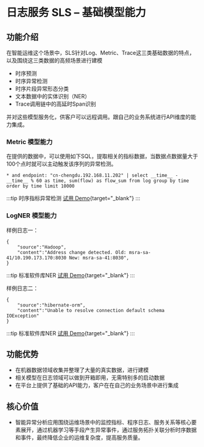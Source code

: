 # 日志服务 SLS – 基础模型能力

## 功能介绍
在智能运维这个场景中，SLS针对Log、Metric、Trace这三类基础数据的特点，以及围绕这三类数据的高频场景进行建模

+ 时序预测
+ 时序异常检测
+ 时序片段异常形态分类
+ 文本数据中的实体识别（NER）
+ Trace调用链中的高延时Span识别

并对这些模型服务化，供客户可以远程调用。跟自己的业务系统进行API维度的能力集成。

### Metric 模型能力

在提供的数据中，可以使用如下SQL，提取相关的指标数据，当数据点数据量大于100个点时就可以主动触发该序列的异常检测。
```
* and endpoint: "cn-chengdu.192.168.11.202" | select __time__ - __time__ % 60 as time, sum(flow) as flow_sum from log group by time order by time limit 10000
```

:::tip 时序指标异常检测
[试用 Demo](/playground/demo.html?dest=/lognext/project/maas-demo/logsearch/eip-flow-monitor){target="_blank"}
:::

### LogNER 模型能力

样例日志一：
```
{
    "source":"Hadoop",
    "content":"Address change detected. Old: msra-sa-41/10.190.173.170:8030 New: msra-sa-41:8030",
}
```

:::tip 标准软件库NER
[试用 Demo](/playground/demo.html?dest=/lognext/project/maas-demo/logsearch/open-logs){target="_blank"}
:::


样例日志二：
```
{
    "source":"hibernate-orm",
    "content":"Unable to resolve connection default schema IOException"
}
```

:::tip 标准软件库NER
[试用 Demo](/playground/demo.html?dest=/lognext/project/maas-demo/logsearch/open-library-logs){target="_blank"}
:::

## 功能优势
- 在机器数据领域收集并整理了大量的真实数据，进行建模
- 相关模型在日志领域可以做到开箱即用，无需特别多的启动数据
- 在平台上提供了基础的API能力，客户在在自己的业务场景中进行集成


## 核心价值
- 智能异常分析应用围绕运维场景中的监控指标、程序日志、服务关系等核心要素展开，通过机器学习等手段产生异常事件，通过服务拓扑关联分析时序数据和事件，最终降低企业的运维复杂度，提高服务质量。


